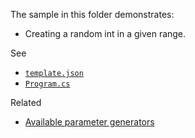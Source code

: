 The sample in this folder demonstrates:

 - Creating a random int in a given range.

See 

 - [`template.json`](./MyProject.Con.CSharp/.template.config/template.json)
 - [`Program.cs`](./MyProject.Con.CSharp/Program.cs)

Related
 - [Available parameter generators](https://github.com/dotnet/templating/wiki/Available-Parameter-Generators)

